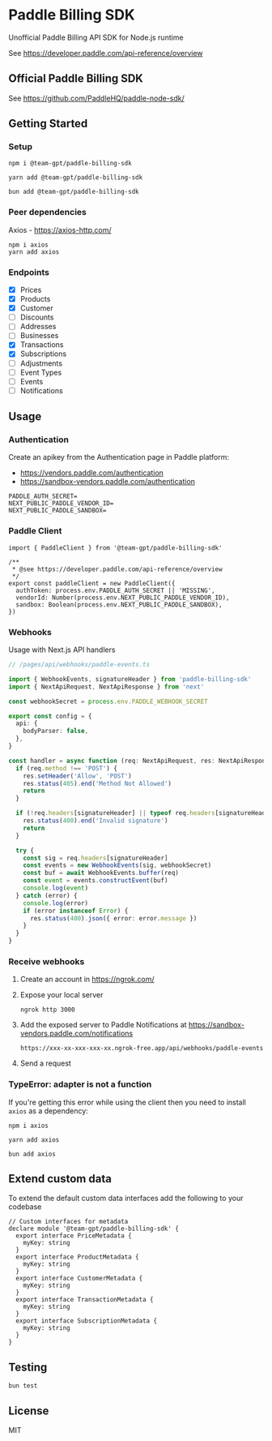# Paddle Billing SDK

Unofficial Paddle Billing API SDK for Node.js runtime

See <https://developer.paddle.com/api-reference/overview>

## Official Paddle Billing SDK

See <https://github.com/PaddleHQ/paddle-node-sdk/>

## Getting Started

### Setup

```shell
npm i @team-gpt/paddle-billing-sdk
```

```shell
yarn add @team-gpt/paddle-billing-sdk
```

```shell
bun add @team-gpt/paddle-billing-sdk
```

### Peer dependencies

Axios - <https://axios-http.com/>

```shell
npm i axios
yarn add axios
```

### Endpoints

- [x] Prices
- [x] Products
- [x] Customer
- [ ] Discounts
- [ ] Addresses
- [ ] Businesses
- [x] Transactions
- [x] Subscriptions
- [ ] Adjustments
- [ ] Event Types
- [ ] Events
- [ ] Notifications

## Usage

### Authentication

Create an apikey from the Authentication page in Paddle platform:

- <https://vendors.paddle.com/authentication>
- <https://sandbox-vendors.paddle.com/authentication>

```environment
PADDLE_AUTH_SECRET=
NEXT_PUBLIC_PADDLE_VENDOR_ID=
NEXT_PUBLIC_PADDLE_SANDBOX=
```

### Paddle Client

```tsx
import { PaddleClient } from '@team-gpt/paddle-billing-sdk'

/**
 * @see https://developer.paddle.com/api-reference/overview
 */
export const paddleClient = new PaddleClient({
  authToken: process.env.PADDLE_AUTH_SECRET || 'MISSING',
  vendorId: Number(process.env.NEXT_PUBLIC_PADDLE_VENDOR_ID),
  sandbox: Boolean(process.env.NEXT_PUBLIC_PADDLE_SANDBOX),
})
```

### Webhooks

Usage with Next.js API handlers

```ts
// /pages/api/webhooks/paddle-events.ts

import { WebhookEvents, signatureHeader } from 'paddle-billing-sdk'
import { NextApiRequest, NextApiResponse } from 'next'

const webhookSecret = process.env.PADDLE_WEBHOOK_SECRET

export const config = {
  api: {
    bodyParser: false,
  },
}

const handler = async function (req: NextApiRequest, res: NextApiResponse) {
  if (req.method !== 'POST') {
    res.setHeader('Allow', 'POST')
    res.status(405).end('Method Not Allowed')
    return
  }

  if (!req.headers[signatureHeader] || typeof req.headers[signatureHeader] !== 'string') {
    res.status(400).end('Invalid signature')
    return
  }

  try {
    const sig = req.headers[signatureHeader]
    const events = new WebhookEvents(sig, webhookSecret)
    const buf = await WebhookEvents.buffer(req)
    const event = events.constructEvent(buf)
    console.log(event)
  } catch (error) {
    console.log(error)
    if (error instanceof Error) {
      res.status(400).json({ error: error.message })
    }
  }
}
```

### Receive webhooks

1. Create an account in <https://ngrok.com/>
2. Expose your local server

   ```shell
   ngrok http 3000
   ```

3. Add the exposed server to Paddle Notifications at <https://sandbox-vendors.paddle.com/notifications>

   ```shell
   https://xxx-xx-xxx-xxx-xx.ngrok-free.app/api/webhooks/paddle-events
   ```

4. Send a request

### TypeError: adapter is not a function

If you're getting this error while using the client then you need to install `axios` as a dependency:

```shell
npm i axios
```

```shell
yarn add axios
```

```shell
bun add axios
```

## Extend custom data

To extend the default custom data interfaces add the following to your codebase

```tsx
// Custom interfaces for metadata
declare module '@team-gpt/paddle-billing-sdk' {
  export interface PriceMetadata {
    myKey: string
  }
  export interface ProductMetadata {
    myKey: string
  }
  export interface CustomerMetadata {
    myKey: string
  }
  export interface TransactionMetadata {
    myKey: string
  }
  export interface SubscriptionMetadata {
    myKey: string
  }
}
```

## Testing

```shell
bun test
```

## License

MIT
